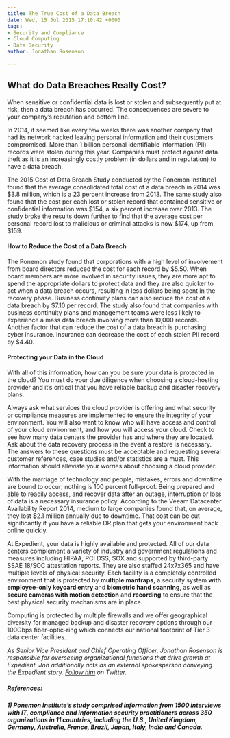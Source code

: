 ```yaml
---
title: The True Cost of a Data Breach
date: Wed, 15 Jul 2015 17:10:42 +0000
tags:
- Security and Compliance
- Cloud Computing
- Data Security
author: Jonathan Rosenson

---
```

## What do Data Breaches Really Cost?

When sensitive or confidential data is lost or stolen and subsequently put at risk, then a data breach has occurred. The consequences are severe to your company’s reputation and bottom line.

In 2014, it seemed like every few weeks there was another company that had its network hacked leaving personal information and their customers compromised. More than 1 billion personal identifiable information (PII) records were stolen during this year. Companies must protect against data theft as it is an increasingly costly problem (in dollars and in reputation) to have a data breach.

The 2015 Cost of Data Breach Study conducted by the Ponemon Institute1 found that the average consolidated total cost of a data breach in 2014 was $3.8 million, which is a 23 percent increase from 2013. The same study also found that the cost per each lost or stolen record that contained sensitive or confidential information was $154, a six percent increase over 2013. The study broke the results down further to find that the average cost per personal record lost to malicious or criminal attacks is now $174, up from $159.

#### How to Reduce the Cost of a Data Breach

The Ponemon study found that corporations with a high level of involvement from board directors reduced the cost for each record by $5.50. When board members are more involved in security issues, they are more apt to spend the appropriate dollars to protect data and they are also quicker to act when a data breach occurs, resulting in less dollars being spent in the recovery phase. Business continuity plans can also reduce the cost of a data breach by $7.10 per record. The study also found that companies with business continuity plans and management teams were less likely to experience a mass data breach involving more than 10,000 records. Another factor that can reduce the cost of a data breach is purchasing cyber insurance. Insurance can decrease the cost of each stolen PII record by $4.40.

#### Protecting your Data in the Cloud

With all of this information, how can you be sure your data is protected in the cloud? You must do your due diligence when choosing a cloud-hosting provider and it’s critical that you have reliable backup and disaster recovery plans.

Always ask what services the cloud provider is offering and what security or compliance measures are implemented to ensure the integrity of your environment. You will also want to know who will have access and control of your cloud environment, and how you will access your cloud. Check to see how many data centers the provider has and where they are located. Ask about the data recovery process in the event a restore is necessary. The answers to these questions must be acceptable and requesting several customer references, case studies and/or statistics are a must. This information should alleviate your worries about choosing a cloud provider.

With the marriage of technology and people, mistakes, errors and downtime are bound to occur; nothing is 100 percent full-proof. Being prepared and able to readily access, and recover data after an outage, interruption or loss of data is a necessary insurance policy. According to the Veeam Datacenter Availability Report 2014, medium to large companies found that, on average, they lost $2.1 million annually due to downtime. That cost can be cut significantly if you have a reliable DR plan that gets your environment back online quickly.

At Expedient, your data is highly available and protected. All of our data centers complement a variety of industry and government regulations and measures including HIPAA, PCI DSS, SOX and supported by third-party SSAE 18/SOC attestation reports. They are also staffed 24x7x365 and have multiple levels of physical security. Each facility is a completely controlled environment that is protected by **multiple mantraps**, a security system **with employee-only keycard entry** and **biometric hand scanning**, as well as **secure cameras with motion detection** and **recording** to ensure that the best physical security mechanisms are in place.

Computing is protected by multiple firewalls and we offer geographical diversity for managed backup and disaster recovery options through our 100Gbps fiber-optic-ring which connects our national footprint of Tier 3 data center facilities.

_As Senior Vice President and Chief Operating Officer, Jonathan Rosenson is responsible for overseeing organizational functions that drive growth at Expedient. Jon additionally acts as an external spokesperson conveying the Expedient story._ [_Follow him_](https://twitter.com/rosenson) _on Twitter._

##### **References:**

##### 1) _Ponemon Institute’s study comprised information from 1500 interviews with IT, compliance and information security practitioners across 350 organizations in 11 countries, including the U.S., United Kingdom, Germany, Australia, France, Brazil, Japan, Italy, India and Canada._